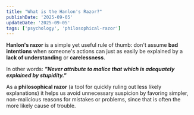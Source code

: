 ```yaml
---
title: "What is the Hanlon's Razor?"
publishDate: '2025-09-05'
updateDate: '2025-09-05'
tags: ['psychology', 'philosophical-razor']
---
```


**Hanlon's razor** is a simple yet useful rule of thumb: don't assume **bad intentions** when someone's actions can just as easily be explained by a **lack of understanding** or **carelessness**.

In other words: _**"Never attribute to malice that which is adequately explained by stupidity."**_

As a **philosophical razor** (a tool for quickly ruling out less likely explanations) it helps us avoid unnecessary suspicion by favoring simpler, non-malicious reasons for mistakes or problems, since that is often the more likely cause of trouble.
